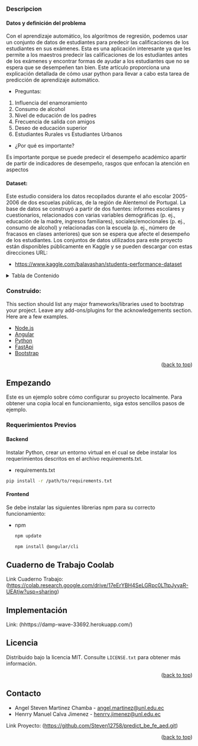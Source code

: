<div id="top"></div>

### Descripcion

#### Datos y definición del problema
Con el aprendizaje automático, los algoritmos de regresión, podemos usar un conjunto de datos de estudiantes para predecir las calificaciones de los estudiantes en sus exámenes. Esta es una aplicación interesante ya que les permite a los maestros predecir las calificaciones de los estudiantes antes de los exámenes y encontrar formas de ayudar a los estudiantes que no se espera que se desempeñen tan bien. Este artículo proporciona una explicación detallada de cómo usar python para llevar a cabo esta tarea de predicción de aprendizaje automático.


- Preguntas:
1. Influencia del enamoramiento
2. Consumo de alcohol
3. Nivel de educación de los padres
4. Frecuencia de salida con amigos
5. Deseo de educación superior
6. Estudiantes Rurales vs Estudiantes Urbanos

- ¿Por qué es importante?

Es importante porque se puede predecir el desempeño académico apartir de partir de indicadores de desempeño, rasgos que enfocan la atención en aspectos

#### Dataset:
Este estudio considera los datos recopilados durante el año escolar 2005-2006 de dos escuelas públicas, de la región de Alentemol de Portugal. La base de datos se construyó a partir de dos fuentes: informes escolares y cuestionarios, relacionados con varias variables demográficas (p. ej., educación de la madre, ingresos familiares), sociales/emocionales (p. ej., consumo de alcohol) y relacionadas con la escuela (p. ej., número de fracasos en clases anteriores) que son se espera que afecte el desempeño de los estudiantes. Los conjuntos de datos utilizados para este proyecto están disponibles públicamente en Kaggle y se pueden descargar con estas direcciones URL:
- https://www.kaggle.com/balavashan/students-performance-dataset


<!-- TABLE OF CONTENTS -->
<details>
  <summary>Tabla de Contenido</summary>
  <ol>
    <li>
      <a href="#getting-started">Empezando</a>
      <ul>
        <li><a href="#prerequisites">Requerimientos Previos</a></li>
      </ul>
    </li>
    <li><a href="#license">Licencia</a></li>
    <li><a href="#contact">Contacto</a></li>
  </ol>
</details>


### Construido:

This section should list any major frameworks/libraries used to bootstrap your project. Leave any add-ons/plugins for the acknowledgements section. Here are a few examples.

* [Node.js](https://nodejs.org/es/)
* [Angular](https://angular.io/)
* [Python](https://www.python.org/)
* [FastApi](https://fastapi.tiangolo.com/)
* [Bootstrap](https://getbootstrap.com)

<p align="right">(<a href="#top">back to top</a>)</p>



<!-- GETTING STARTED -->
## Empezando

Este es un ejemplo sobre cómo configurar su proyecto localmente. Para obtener una copia local en funcionamiento, siga estos sencillos pasos de ejemplo.

### Requerimientos Previos

#### Backend

Instalar Python, crear un entorno virtual en el cual se debe instalar los requerimientos descritos en el archivo requirements.txt.

* requirements.txt
 ```sh
 pip install -r /path/to/requirements.txt
 ```
#### Frontend

Se debe instalar las siguientes librerias npm para su correcto funcionamiento:

* npm
  ```sh
  npm update 
  ```
  
  ```sh
  npm install @angular/cli
  ```


## Cuaderno de Trabajo Coolab

Link Cuaderno Trabajo: (https://colab.research.google.com/drive/17eErYBH4SeLGRpc0LTtpJyvaR-UEAtjw?usp=sharing)

## Implementación

Link: (hhttps://damp-wave-33692.herokuapp.com/)

<!-- LICENSE -->
## Licencia

Distribuido bajo la licencia MIT. Consulte `LICENSE.txt` para obtener más información.

<p align="right">(<a href="#top">back to top</a>)</p>

<!-- CONTACT -->
## Contacto

- Angel Steven Martinez Chamba - angel.martinez@unl.edu.ec
- Henrry Manuel Calva Jimenez - henrry.jimenez@unl.edu.ec


Link Proyecto: (https://github.com/Steven12758/predict_be_fe_aed.git)

<p align="right">(<a href="#top">back to top</a>)</p>


<!-- MARKDOWN LINKS & IMAGES -->
<!-- https://www.markdownguide.org/basic-syntax/#reference-style-links -->
[contributors-shield]: https://img.shields.io/github/contributors/othneildrew/Best-README-Template.svg?style=for-the-badge
[contributors-url]: https://github.com/othneildrew/Best-README-Template/graphs/contributors
[forks-shield]: https://img.shields.io/github/forks/othneildrew/Best-README-Template.svg?style=for-the-badge
[forks-url]: https://github.com/othneildrew/Best-README-Template/network/members
[stars-shield]: https://img.shields.io/github/stars/othneildrew/Best-README-Template.svg?style=for-the-badge
[stars-url]: https://github.com/othneildrew/Best-README-Template/stargazers
[issues-shield]: https://img.shields.io/github/issues/othneildrew/Best-README-Template.svg?style=for-the-badge
[issues-url]: https://github.com/othneildrew/Best-README-Template/issues
[license-shield]: https://img.shields.io/github/license/othneildrew/Best-README-Template.svg?style=for-the-badge
[license-url]: https://github.com/othneildrew/Best-README-Template/blob/master/LICENSE.txt
[linkedin-shield]: https://img.shields.io/badge/-LinkedIn-black.svg?style=for-the-badge&logo=linkedin&colorB=555
[linkedin-url]: https://linkedin.com/in/othneildrew
[product-screenshot]: images/screenshot.png
